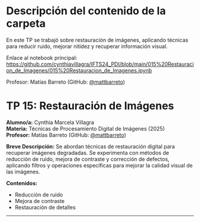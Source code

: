 # Descripción del contenido de la carpeta
En este TP se trabajó sobre restauración de imágenes, aplicando técnicas para reducir ruido, mejorar nitidez y recuperar información visual.

Enlace al notebook principal: https://github.com/cynthiavillagra/IFTS24_PDI/blob/main/015%20Restauracion_de_Imagenes/015%20Restauracion_de_Imagenes.ipynb

Profesor: Matías Barreto (GitHub: [@mattbarreto](https://github.com/mattbarreto))

# TP 15: Restauración de Imágenes

**Alumno/a:** Cynthia Marcela Villagra  
**Materia:** Técnicas de Procesamiento Digital de Imágenes (2025)  
**Profesor:** Matías Barreto (GitHub: [@mattbarreto](https://github.com/mattbarreto))

**Breve Descripción:**
Se abordan técnicas de restauración digital para recuperar imágenes degradadas. Se experimenta con métodos de reducción de ruido, mejora de contraste y corrección de defectos, aplicando filtros y operaciones específicas para mejorar la calidad visual de las imágenes.

**Contenidos:**
- Reducción de ruido
- Mejora de contraste
- Restauración de detalles

---
